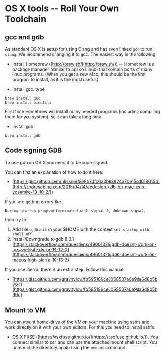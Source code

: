 # OS X tools -- Roll Your Own Toolchain

## gcc and gdb
As standard OS X is setup for using Clang and has even linked `gcc` to run `clang`. We recommend changing it to gcc. The easiest way is the following:

  * Install Homebrew ([http://brew.sh/](http://brew.sh/)) -- Homebrew is a package manager (similar to apt on Linux) that contain ports of many linux programs. (When you get a new Mac, this should be the first program to install, as it is the most useful.)

  * Install gcc. type

  ```
  brew install gcc
  brew install binutils
  ```

  First time Homebrew will install many needed programs (including compiling them for you system), so it can take a long time.

  * Install gdb

  ```
  brew install gdb
  ```

## Code signing GDB
To use gdb on OS X you need it to be code signed.

You can find an explanation of how to do it here:
  * [https://gist.github.com/hlissner/898b7dfc0a3b63824a70e15cd0180154](http://andresabino.com/2015/04/14/codesign-gdb-on-mac-os-x-yosemite-10-10-2/))

If you are getting errors like

```
During startup program terminated with signal ?, Unknown signal.
```
then try to:
  1. Add file `.gdbinit` in your $HOME with the content `set startup-with-shell off`
  2. Install/Downgrade to gdb 8.0.1 [https://stackoverflow.com/questions/49001329/gdb-doesnt-work-on-macos-high-sierra-10-13-3](https://stackoverflow.com/questions/49001329/gdb-doesnt-work-on-macos-high-sierra-10-13-3)


If you use Sierra, there is an extra step. Follow this manual:
  * [https://gist.github.com/gravitylow/fb595186ce6068537a6e9da6d8b5b96d](https://gist.github.com/gravitylow/fb595186ce6068537a6e9da6d8b5b96d)

## Mount to VM
You can mount home-drive of the VM on your machine using sshfs and work directly on it with your own editors. For this you need to install sshfs:
 * OS X FUSE ([https://osxfuse.github.io/](https://osxfuse.github.io/)). You connect similar to ssh and can use the attached mount shell script. You unmount the directory again using the `umount` command.</p>
